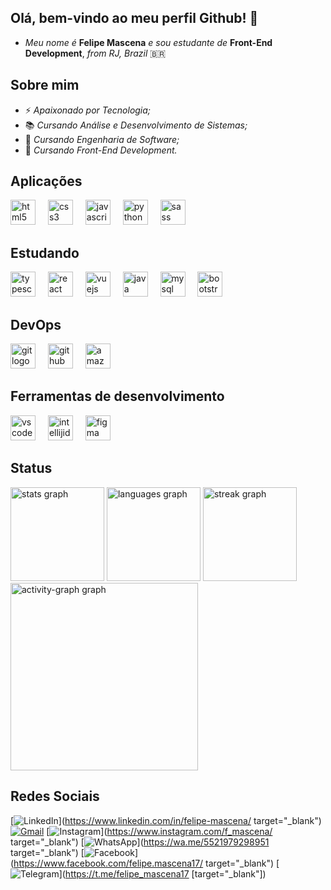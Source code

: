 ## Olá, bem-vindo ao meu perfil Github! 👋

- *Meu nome é* **Felipe Mascena** *e sou estudante de* **Front-End Development**, *from RJ, Brazil* 🇧🇷

## Sobre mim
- ⚡ *Apaixonado por Tecnologia;*
- 📚 *Cursando Análise e Desenvolvimento de Sistemas;*
- 📖 *Cursando Engenharia de Software;*
- 🚀 *Cursando Front-End Development.*


## Aplicações

<div align="left">
  <img src="https://skillicons.dev/icons?i=html" height="40" alt="html5 logo"  />
  <img width="12" />
  <img src="https://skillicons.dev/icons?i=css" height="40" alt="css3 logo"  />
  <img width="12" />
  <img src="https://skillicons.dev/icons?i=js" height="40" alt="javascript logo"  />
  <img width="12" />
  <img src="https://skillicons.dev/icons?i=py" height="40" alt="python logo"  />
  <img width="12" />
  <img src="https://skillicons.dev/icons?i=sass" height="40" alt="sass logo"  />
</div>


## Estudando

<div align="left">
  <img src="https://skillicons.dev/icons?i=ts" height="40" alt="typescript logo"  />
  <img width="12" />
  <img src="https://skillicons.dev/icons?i=react" height="40" alt="react logo"  />
  <img width="12" />
  <img src="https://skillicons.dev/icons?i=vue" height="40" alt="vuejs logo"  />
  <img width="12" />
  <img src="https://skillicons.dev/icons?i=java" height="40" alt="java logo"  />
  <img width="12" />
  <img src="https://skillicons.dev/icons?i=mysql" height="40" alt="mysql logo"  />
  <img width="12" />
  <img src="https://skillicons.dev/icons?i=bootstrap" height="40" alt="bootstrap logo"  />
</div>

###

## DevOps

<div align="left">
  <img src="https://skillicons.dev/icons?i=git" height="40" alt="git logo"  />
  <img width="12" />
  <img src="https://skillicons.dev/icons?i=github" height="40" alt="github logo"  />
  <img width="12" />
  <img src="https://skillicons.dev/icons?i=aws" height="40" alt="amazonwebservices logo"  />
</div>

## Ferramentas de desenvolvimento

<div align="left">
  <img src="https://skillicons.dev/icons?i=vscode" height="40" alt="vscode logo"  />
  <img width="12" />
  <img src="https://skillicons.dev/icons?i=idea" height="40" alt="intellijidea logo"  />
  <img width="12" />
  <img src="https://skillicons.dev/icons?i=figma" height="40" alt="figma logo"  />
</div>

## Status

<div align="left">
  <img src="https://github-readme-stats.vercel.app/api?username=fmascena-dev&hide_title=false&hide_rank=false&show_icons=true&include_all_commits=true&count_private=true&disable_animations=false&theme=gruvbox_light&locale=en&hide_border=false&order=1" height="150" alt="stats graph"  />
  <img src="https://github-readme-stats.vercel.app/api/top-langs?username=fmascena-dev&locale=en&hide_title=false&layout=compact&card_width=320&langs_count=5&theme=gruvbox_light&hide_border=false&order=2" height="150" alt="languages graph"  />
  <img src="https://streak-stats.demolab.com?user=fmascena-dev&locale=en&mode=daily&theme=gruvbox_light&hide_border=false&border_radius=5&order=3" height="150" alt="streak graph"  />
  <img src="https://github-readme-activity-graph.vercel.app/graph?username=fmascena-dev&radius=16&theme=gruvbox&area=true&order=5" height="300" alt="activity-graph graph"  />
</div>

## Redes Sociais

[![LinkedIn](https://img.shields.io/badge/LinkedIn-0077B5?&logo=linkedin&logoColor=white)](https://www.linkedin.com/in/felipe-mascena/ target="_blank")
[![Gmail](https://img.shields.io/badge/Gmail-D14836?&logo=gmail&logoColor=white)](mailto:felipe.mascena.dev@gmail.com) 
[![Instagram](https://img.shields.io/badge/-Instagram-%23E4405F?&logo=instagram&logoColor=white)](https://www.instagram.com/f_mascena/ target="_blank")
[![WhatsApp](https://img.shields.io/badge/WhatsApp-25D366?&logo=whatsapp&logoColor=white)](https://wa.me/5521979298951 target="_blank")
[![Facebook](https://img.shields.io/badge/Facebook-1877F2?&logo=facebook&logoColor=white)](https://www.facebook.com/felipe.mascena17/ target="_blank")
[![Telegram](https://img.shields.io/badge/Telegram-1877F2?&logo=telegram&logoColor=white)](https://t.me/felipe_mascena17 [target="_blank"])
